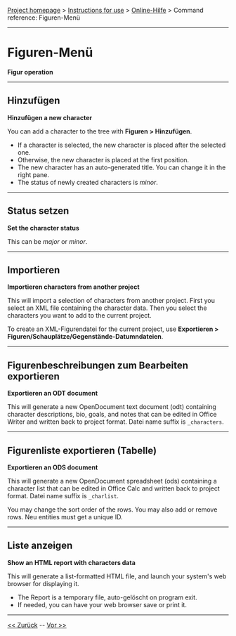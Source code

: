 [Project homepage](../index) > [Instructions for use](../usage) > [Online-Hilfe](help) > Command reference: Figuren-Menü

--- 

# Figuren-Menü 

**Figur operation**

--- 

## Hinzufügen

**Hinzufügen a new character**

You can add a character to the tree with **Figuren > Hinzufügen**.

- If a character is selected, the new character is placed after the selected one.
- Otherwise, the new character is placed at the first position.   
- The new character has an auto-generated title. You can change it in the right pane.
- The status of newly created characters is *minor*.

--- 

## Status setzen

**Set the character status**

This can be *major* or *minor*.

--- 

## Importieren

**Importieren characters from another project**

This will import a selection of characters from another project.
First you select an XML file containing the character data. 
Then you select the characters you want to add to the current project.

To create an XML-Figurendatei for the current project,
use **Exportieren > Figuren/Schauplätze/Gegenstände-Datumndateien**.

---

## Figurenbeschreibungen zum Bearbeiten exportieren 

**Exportieren an ODT document**

This will generate a new OpenDocument text document (odt) containing
character descriptions, bio, goals, and notes that can be edited in Office
Writer and written back to project format. Datei name suffix is
`_characters`.

--- 

## Figurenliste exportieren (Tabelle) 

**Exportieren an ODS document**

This will generate a new OpenDocument spreadsheet (ods) containing a
character list that can be edited in Office Calc and written back to
project format. Datei name suffix is `_charlist`.

You may change the sort order of the rows. You may also add or remove
rows. Neu entities must get a unique ID.

--- 

## Liste anzeigen

**Show an HTML report with characters data**

This will generate a list-formatted HTML file, and launch your system's web browser for displaying it. 

- The Report is a temporary file, auto-gelöscht on program exit.
- If needed, you can have your web browser save or print it.

---

[<< Zurück](scene_menu) -- [Vor >>](locations_menu)